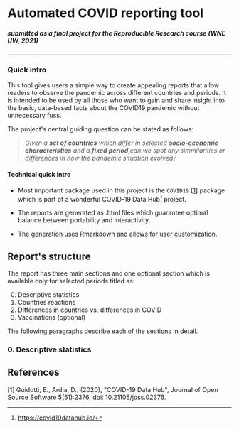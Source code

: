 # Automated COVID reporting tool

##### submitted as a final project for the Reproducible Research course (WNE UW, 2021) 

---
### Quick intro
This tool gives users a simple way to create appealing reports that allow readers to observe the pandemic across different countries and periods. It is intended to be used by all those who want to gain and share insight into the basic, data-based facts about the COVID19 pandemic without unnecessary fuss.

The project's central guiding question can be stated as follows:

> *Given a **set of countries** which differ in selected **socio-economic characteristics** and a **fixed period**,can we spot any simmilarities or differences in how the pandemic situation evolved?*

#### Technical quick intro 

- Most important package used in this project is the ```COVID19``` [[1]](#1) package which is part of a wonderful COVID-19 Data Hub[^1] project.

- The reports are generated as .html files which guarantee optimal balance between portability and interactivity.

- The generation uses Rmarkdown and allows for user customization.

## Report's structure

The report has three main sections and one optional section which is available only for selected periods titled as:

0. Descriptive statistics
1. Countries reactions
2. Differences in countries vs. differences in COVID
3. Vaccinations (optional)

The following paragraphs describe each of the sections in detail.

### 0. Descriptive statistics




[^1]: https://covid19datahub.io/

## References
<a id="1">[1]</a> 
Guidotti, E., Ardia, D., (2020), "COVID-19 Data Hub", 
Journal of Open Source Software 5(51):2376, 
doi: 10.21105/joss.02376.
